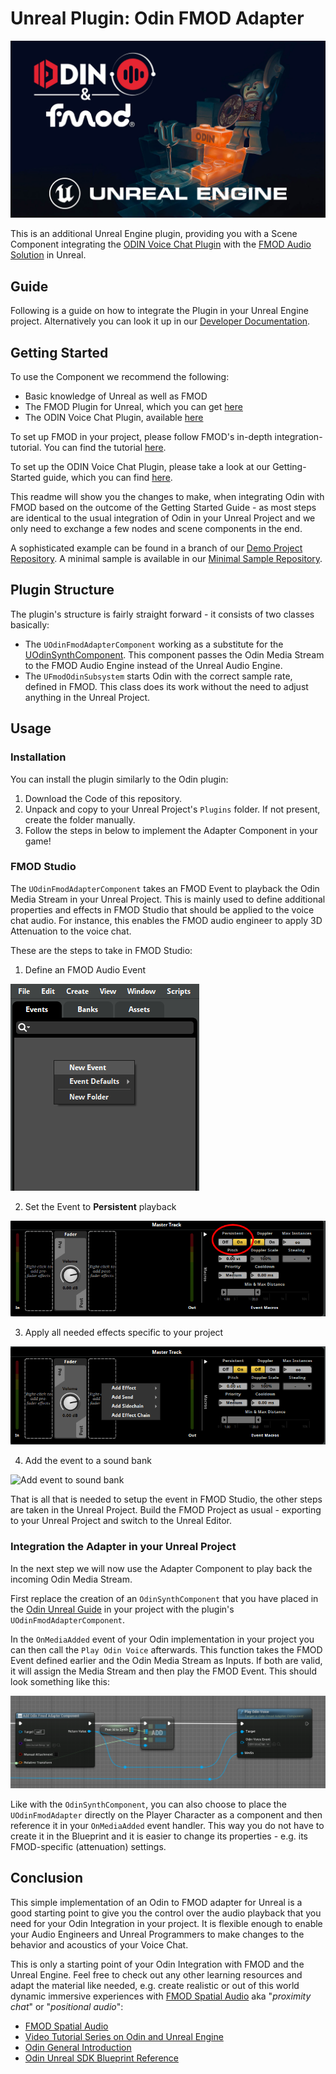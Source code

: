 # Unreal Plugin: Odin FMOD Adapter

![FMOD and ODIN](/img/fmod_unreal_odin_header.jpg)

This is an additional Unreal Engine plugin, providing you with a Scene Component integrating the [ODIN Voice Chat Plugin](https://odin.4players.io/voice-chat/) with
the [FMOD Audio Solution](https://www.fmod.com/docs/2.02/unreal/welcome.html) in Unreal.

## Guide

Following is a guide on how to integrate the Plugin in your Unreal Engine project. Alternatively you can look it up in our [Developer Documentation](https://docs.4players.io/voice/unreal/guides/odin-fmod-adapter-unreal#usage).

## Getting Started

To use the Component we recommend the following:

- Basic knowledge of Unreal as well as FMOD
- The FMOD Plugin for Unreal, which you can get [here](https://www.fmod.com/download#fmodforunreal)
- The ODIN Voice Chat Plugin, available [here](https://github.com/4Players/odin-sdk-unreal/releases)

To set up FMOD in your project, please follow FMOD's in-depth integration-tutorial. You can find the
tutorial [here](https://www.fmod.com/docs/2.03/unreal/welcome.html).

To set up the ODIN Voice Chat Plugin, please take a look at our Getting-Started guide, which you can find [here](https://docs.4players.io/voice/unreal).

This readme will show you the changes to make, when integrating Odin with FMOD based on the outcome of the Getting Started Guide - as most steps are identical to the usual integration of Odin in your Unreal Project and we only need to exchange a few nodes and scene components in the end.

A sophisticated example can be found in a branch of our [Demo Project Repository](https://github.com/4Players/odin-unreal-demo/tree/fmod-adapter-sample). A minimal sample is available in our [Minimal Sample Repository](https://github.com/4Players/odin-unreal-minimal-samples/tree/fmod-adapter-sample).

## Plugin Structure

The plugin's structure is fairly straight forward - it consists of two classes basically:
- The `UOdinFmodAdapterComponent` working as a substitute for the [UOdinSynthComponent](/voice/unreal/blueprint-reference/odin-synth-component/). This component passes the Odin Media Stream to the FMOD Audio Engine instead of the Unreal Audio Engine.
- The `UFmodOdinSubsystem` starts Odin with the correct sample rate, defined in FMOD. This class does its work without the need to adjust anything in the Unreal Project.

## Usage

### Installation

You can install the plugin similarly to the Odin plugin:
1. Download the Code of this repository.
2. Unpack and copy to your Unreal Project's `Plugins` folder. If not present, create the folder manually.
3. Follow the steps in below to implement the Adapter Component in your game!

### FMOD Studio

The `UOdinFmodAdapterComponent` takes an FMOD Event to playback the Odin Media Stream in your Unreal Project. This is mainly used to define additional properties and effects in FMOD Studio that should be applied to the voice chat audio. For instance, this enables the FMOD audio engineer to apply 3D Attenuation to the voice chat.

These are the steps to take in FMOD Studio:

1. Define an FMOD Audio Event

![Create an FMOD Audio Event](/img/fmod-studio-create-event.png)

2. Set the Event to **Persistent** playback

![Create an FMOD Audio Event](/img/fmod-studio-event-set-persistent.png)

3. Apply all needed effects specific to your project

![Apply all needed effects](/img/fmod-studio-event-effects.png)

4. Add the event to a sound bank

![Add event to sound bank](/img/ofmod-studio-add-to-bank.png)

That is all that is needed to setup the event in FMOD Studio, the other steps are taken in the Unreal Project. Build the FMOD Project as usual - exporting to your Unreal Project and switch to the Unreal Editor.

### Integration the Adapter in your Unreal Project

In the next step we will now use the Adapter Component to play back the incoming Odin Media Stream.

First replace the creation of an `OdinSynthComponent` that you have placed in
the [Odin Unreal Guide](/voice/unreal/manual)
in your project with the plugin's `UOdinFmodAdapterComponent`.

In the `OnMediaAdded` event of your Odin implementation in your project you can then call the `Play Odin Voice` afterwards. This function takes the FMOD Event defined earlier and the Odin Media Stream as Inputs. If both are valid, it will assign the Media Stream and then play the FMOD Event. This should look something like this:

![Replacing Blueprint Nodes](/img/unreal-blueprint-replace-nodes.png)

Like with the `OdinSynthComponent`, you can also choose to place the `UOdinFmodAdapter` directly on the Player Character
as a component and then reference it in your `OnMediaAdded` event handler. This way you do not have to create it in the
Blueprint and it is easier to change its properties - e.g. its FMOD-specific (attenuation) settings.

## Conclusion

This simple implementation of an Odin to FMOD adapter for Unreal is a good starting point to give you the control over
the audio playback that you need for your Odin Integration in your project. It is flexible enough to enable your Audio Engineers and Unreal Programmers to make changes to the behavior and acoustics of your Voice Chat.

This is only a starting point of your Odin Integration with FMOD and the Unreal Engine. Feel free to check out any other
learning resources and adapt the material like needed, e.g. create realistic or out of this world dynamic immersive
experiences with [FMOD Spatial Audio](https://www.fmod.com/docs/2.02/studio/advanced-topics.html#spatialization-options)
aka "_proximity chat_" or "_positional audio_":

- [FMOD Spatial Audio](https://www.fmod.com/docs/2.02/studio/advanced-topics.html#spatialization-options)
- [Video Tutorial Series on Odin and Unreal Engine](https://www.youtube.com/playlist?list=PLAe4Im8mFTAuFFrFKnnl_MMJi8de7dYHs)
- [Odin General Introduction](/voice/introduction/)
- [Odin Unreal SDK Blueprint Reference](/voice/unreal/blueprint-reference/)
